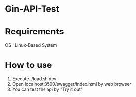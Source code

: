 Gin-API-Test
==========
# Requirements
OS : Linux-Based System

# How to use
1. Execute ./load.sh dev
2. Open localhost:3500/swagger/index.html by web browser
3. You can test the api by "Try it out"
